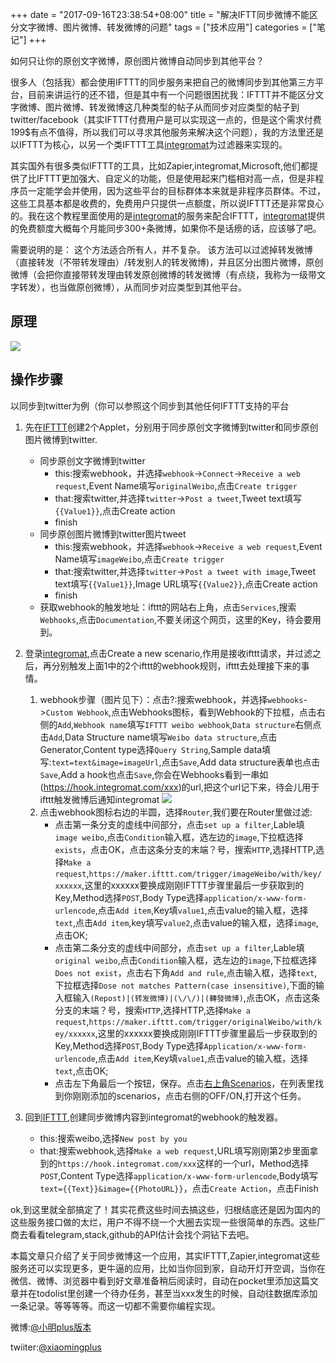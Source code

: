 +++
date = "2017-09-16T23:38:54+08:00"
title = "解决IFTT同步微博不能区分文字微博、图片微博、转发微博的问题"
tags = ["技术应用"]
categories = ["笔记"]
+++

如何只让你的原创文字微博，原创图片微博自动同步到其他平台？

很多人（包括我）都会使用IFTTT的同步服务来把自己的微博同步到其他第三方平台，目前来讲运行的还不错，但是其中有一个问题很困扰我：IFTTT并不能区分文字微博、图片微博、转发微博这几种类型的帖子从而同步对应类型的帖子到twitter/facebook（其实IFTTT付费用户是可以实现这一点的，但是这个需求付费199$有点不值得，所以我们可以寻求其他服务来解决这个问题），我的方法里还是以IFTTT为核心，以另一个类IFTTT工具[integromat](https://www.integromat.com)为过滤器来实现的。

其实国外有很多类似IFTTT的工具，比如Zapier,integromat,Microsoft,他们都提供了比IFTTT更加强大、自定义的功能，但是使用起来门槛相对高一点，但是非程序员一定能学会并使用，因为这些平台的目标群体本来就是非程序员群体。不过，这些工具基本都是收费的，免费用户只提供一点额度，所以说IFTTT还是非常良心的。我在这个教程里面使用的是[integromat](https://www.integromat.com)的服务来配合IFTTT，[integromat](https://www.integromat.com)提供的免费额度大概每个月能同步300+条微博，如果你不是话痨的话，应该够了吧。

需要说明的是：
这个方法适合所有人，并不复杂。 该方法可以过滤掉转发微博（直接转发（不带转发理由）/转发别人的转发微博)，并且区分出图片微博，原创微博（会把你直接带转发理由转发原创微博的转发微博（有点绕，我称为一级带文字转发），也当做原创微博），从而同步对应类型到其他平台。

## 原理

![](http://ww1.sinaimg.cn/large/006tV6Vmgy1fjlj3j4vcdj30p30o6q4j.jpg)

## 操作步骤

以同步到twitter为例（你可以参照这个同步到其他任何IFTTT支持的平台

1. 先在[IFTTT](https://ifttt.com/create)创建2个Applet，分别用于同步原创文字微博到twitter和同步原创图片微博到twitter. 
    - 同步原创文字微博到twitter
        - this:搜索webhook，并选择```webhook```->```Connect```->```Receive a web request```,Event Name填写```originalWeibo```,点击```Create trigger```
        - that:搜索twitter,并选择```twitter```->```Post a tweet```,Tweet text填写```{{Value1}}```,点击Create action
        - finish
    - 同步原创图片微博到twitter图片tweet
        - this:搜索webhook，并选择```webhook```->```Receive a web request```,Event Name填写```imageWeibo```,点击```Create trigger```
        - that:搜索twitter,并选择```twitter```->```Post a tweet with image```,Tweet text填写```{{Value1}}```,Image URL填写```{{Value2}}```,点击Create action
        - finish
    - 获取webhook的触发地址：ifttt的网站右上角，点击```Services```,搜索```Webhooks```,点击```Documentation```,不要关闭这个网页，这里的Key，待会要用到。

1. 登录[integromat](https://www.integromat.com/en/login),点击Create a new scenario,作用是接收ifttt请求，并过滤之后，再分别触发上面1中的2个ifttt的webhook规则，ifttt去处理接下来的事情。
    1. webhook步骤（图片见下）：点击?:搜索webhook，并选择```webhooks```->```Custom Webhook```,点击Webhooks图标，看到Webhook的下拉框，点击右侧的```Add```,```Webhook name```填写```IFTTT weibo webhook```,```Data structure```右侧点击```Add```,Data Structure name填写```Weibo data structure```,点击Generator,Content type选择```Query String```,Sample data填写:```text=text&image=imageUrl```,点击```Save```,Add data structure表单也点击```Save```,Add a hook也点击```Save```,你会在Webhooks看到一串如(https://hook.integromat.com/xxx)的url,把这个url记下来，待会儿用于ifttt触发微博后通知integromat
    ![](http://ww1.sinaimg.cn/large/006tV6Vmgy1fjlm9af9taj31g60pddj7.jpg)
    1. 点击webhook图标右边的半圆，选择```Router```,我们要在Router里做过滤:
        - 点击第一条分支的虚线中间部分，点击```set up a filter```,Lable填```image weibo```,点击```Condition```输入框，选左边的```image```,下拉框选择```exists```，点击OK，点击这条分支的末端？号，搜索```HTTP```,选择HTTP,选择```Make a request```,```https://maker.ifttt.com/trigger/imageWeibo/with/key/xxxxxx```,这里的xxxxxx要换成刚刚IFTTT步骤里最后一步获取到的Key,Method选择```POST```,Body Type选择```application/x-www-form-urlencode```,点击```Add item```,Key填```value1```,点击value的输入框，选择```text```,点击```Add item```,key填写```value2```,点击value的输入框，选择```image```,点击OK;
        - 点击第二条分支的虚线中间部分，点击```set up a filter```,Lable填```original weibo```,点击```Condition```输入框，选左边的```image```,下拉框选择```Does not exist```，点击右下角```Add and rule```,点击输入框，选择```text```,下拉框选择```Dose not matches Pattern(case insensitive)```,下面的输入框输入```(Repost)|(转发微博)|(\/\/)|(轉發微博)```,点击OK，点击这条分支的末端？号，搜索```HTTP```,选择HTTP,选择```Make a request```,```https://maker.ifttt.com/trigger/originalWeibo/with/key/xxxxxx```,这里的xxxxxx要换成刚刚IFTTT步骤里最后一步获取到的Key,Method选择```POST```,Body Type选择```Application/x-www-form-urlencode```,点击```Add item```,Key填```value1```,点击value的输入框，选择```text```,点击OK;
        - 点击左下角最后一个按钮，保存。点击[右上角Scenarios](https://www.integromat.com/scenarios)，在列表里找到你刚刚添加的scenarios，点击右侧的OFF/ON,打开这个任务。

1. 回到[IFTTT](https://ifttt.com/create),创建同步微博内容到integromat的webhook的触发器。

    - this:搜索weibo,选择```New post by you```
    - that:搜索webhook,选择```Make a web request```,URL填写刚刚第2步里面拿到的```https://hook.integromat.com/xxx```这样的一个url，Method选择```POST```,Content Type选择```application/x-www-form-urlencode```,Body填写```text={{Text}}&image={{PhotoURL}}```，点击```Create Action```，点击Finish

ok,到这里就全部搞定了！其实花费这些时间去搞这些，归根结底还是因为国内的这些服务接口做的太烂，用户不得不绕一个大圈去实现一些很简单的东西。这些厂商去看看telegram,stack,github的API估计会找个洞钻下去吧。

本篇文章只介绍了关于同步微博这一个应用，其实IFTTT,Zapier,integromat这些服务还可以实现更多，更牛逼的应用，比如当你回到家，自动开灯开空调，当你在微信、微博、浏览器中看到好文章准备稍后阅读时，自动在pocket里添加这篇文章并在todolist里创建一个待办任务，甚至当xxx发生的时候，自动往数据库添加一条记录。等等等等。而这一切都不需要你编程实现。


微博:[@小明plus版本](weibo.com/xiaomingplus)

twiiter:[@xiaomingplus](https://twitter.com/xiaomingplus)

